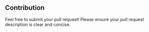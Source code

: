 ## Contribution

Feel free to submit your pull request! Please ensure your pull request description is clear and concise.

<!-- Write your description below -->
